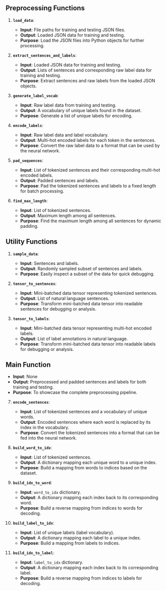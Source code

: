
## Preprocessing Functions

1. **`load_data`**: 
    - **Input**: File paths for training and testing JSON files.
    - **Output**: Loaded JSON data for training and testing.
    - **Purpose**: Load the JSON files into Python objects for further processing.
  
2. **`extract_sentences_and_labels`**: 
    - **Input**: Loaded JSON data for training and testing.
    - **Output**: Lists of sentences and corresponding raw label data for training and testing.
    - **Purpose**: Extract sentences and raw labels from the loaded JSON objects.

3. **`generate_label_vocab`**: 
    - **Input**: Raw label data from training and testing.
    - **Output**: A vocabulary of unique labels found in the dataset.
    - **Purpose**: Generate a list of unique labels for encoding.

4. **`encode_labels`**: 
    - **Input**: Raw label data and label vocabulary.
    - **Output**: Multi-hot encoded labels for each token in the sentences.
    - **Purpose**: Convert the raw label data to a format that can be used by the neural network.

5. **`pad_sequences`**: 
    - **Input**: List of tokenized sentences and their corresponding multi-hot encoded labels.
    - **Output**: Padded sentences and labels.
    - **Purpose**: Pad the tokenized sentences and labels to a fixed length for batch processing.

6. **`find_max_length`**:
    - **Input**: List of tokenized sentences.
    - **Output**: Maximum length among all sentences.
    - **Purpose**: Find the maximum length among all sentences for dynamic padding.

## Utility Functions

1. **`sample_data`**:
    - **Input**: Sentences and labels.
    - **Output**: Randomly sampled subset of sentences and labels.
    - **Purpose**: Easily inspect a subset of the data for quick debugging.

2. **`tensor_to_sentences`**:
    - **Input**: Mini-batched data tensor representing tokenized sentences.
    - **Output**: List of natural language sentences.
    - **Purpose**: Transform mini-batched data tensor into readable sentences for debugging or analysis.

3. **`tensor_to_labels`**:
    - **Input**: Mini-batched data tensor representing multi-hot encoded labels.
    - **Output**: List of label annotations in natural language.
    - **Purpose**: Transform mini-batched data tensor into readable labels for debugging or analysis.

## Main Function

- **Input**: None
- **Output**: Preprocessed and padded sentences and labels for both training and testing.
- **Purpose**: To showcase the complete preprocessing pipeline.

7. **`encode_sentences`**:
    - **Input**: List of tokenized sentences and a vocabulary of unique words.
    - **Output**: Encoded sentences where each word is replaced by its index in the vocabulary.
    - **Purpose**: Convert the tokenized sentences into a format that can be fed into the neural network.

8. **`build_word_to_idx`**:
    - **Input**: List of tokenized sentences.
    - **Output**: A dictionary mapping each unique word to a unique index.
    - **Purpose**: Build a mapping from words to indices based on the dataset.
    
9. **`build_idx_to_word`**:
    - **Input**: `word_to_idx` dictionary.
    - **Output**: A dictionary mapping each index back to its corresponding word.
    - **Purpose**: Build a reverse mapping from indices to words for decoding.
    
10. **`build_label_to_idx`**:
    - **Input**: List of unique labels (label vocabulary).
    - **Output**: A dictionary mapping each label to a unique index.
    - **Purpose**: Build a mapping from labels to indices.
    
11. **`build_idx_to_label`**:
    - **Input**: `label_to_idx` dictionary.
    - **Output**: A dictionary mapping each index back to its corresponding label.
    - **Purpose**: Build a reverse mapping from indices to labels for decoding.
